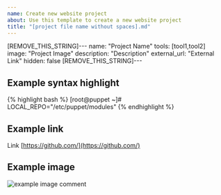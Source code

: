 ```yaml
---
name: Create new website project
about: Use this template to create a new website project
title: "[project file name without spaces].md"
---
```

[REMOVE_THIS_STRING]---
name: "Project Name"
tools: [tool1,tool2]
image: "Project Image"
description: "Description"
external_url: "External Link"
hidden: false
[REMOVE_THIS_STRING]---

## Example syntax highlight

{% highlight bash %}
[root@puppet ~]# LOCAL_REPO="/etc/puppet/modules"
{% endhighlight %}

## Example link

Link [https://github.com/](https://github.com/)

## Example image

![example image comment](/assets/<post_title>_img1.png)
